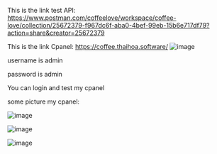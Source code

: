 This is the link test API: https://www.postman.com/coffeelove/workspace/coffee-love/collection/25672379-f967dc6f-aba0-4bef-99eb-15b6e717df79?action=share&creator=25672379

This is the link Cpanel: https://coffee.thaihoa.software/
![image](https://github.com/kurousagi110/CoffeeServer/assets/110773925/286e6f50-7f9e-4dee-ac1d-285027873ecd)

username is admin

password is admin

You can login and test my cpanel

some picture my cpanel: 

![image](https://github.com/kurousagi110/CoffeeServer/assets/110773925/0a16ee2e-244c-43de-b06d-2ad1c102cf3f)

![image](https://github.com/kurousagi110/CoffeeServer/assets/110773925/ff0b9a9a-21e8-45e5-a96a-5a01c253eb9e)

![image](https://github.com/kurousagi110/CoffeeServer/assets/110773925/59c7b61c-21ae-4011-b303-53d84ce3333d)

